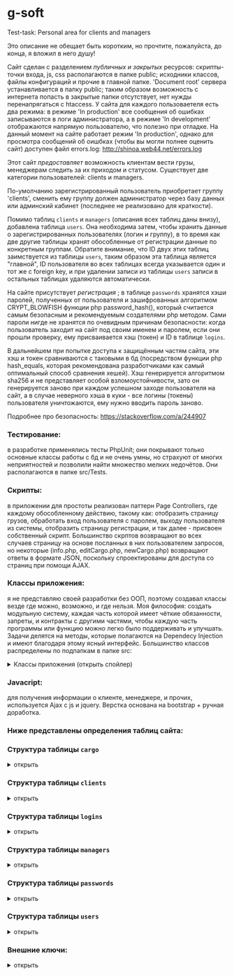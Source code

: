 # g-soft
Test-task: Personal area for clients and managers

Это описание не обещает быть коротким, но прочтите, пожалуйста, до конца, я вложил в него душу!

Сайт сделан с разделением *публичных и закрытых* ресурсов: скрипты-точки входа, js, css располагаются в папке public; исходники классов, файлы конфигураций и прочие в главной папке. 'Document root' сервера устанавливается в папку public; таким образом возможность с интернета попасть в закрытые папки отсутствует, нет нужды перенапрягаться с htaccess. У сайта для каждого пользоваетеля есть два режима: в режиме 'In production' все сообщения об ошибках записываются в логи администратора, а в режиме 'In development' отображаются напрямую пользователю, что полезно при отладке. На данный момент на сайте работает режим 'In production', однако для просмотра сообщений об оишбках (чтобы вы могли полнее оценить сайт) доступен файл errors.log: http://shinoa.web44.net/errors.log

Этот сайт *предоставляет* возможность клиентам вести грузы, менеджерам следить за их приходом и статусом. 
Существует две категории пользователей: clients и managers. 

По-умолчанию зарегистрированный пользователь приобретает группу 'clients', сменить ему группу должен администратор через базу данных или админский кабинет (последнее не реализовано для краткости).

Помимо таблиц `clients` и `managers` (описания всех таблиц даны внизу), добавлена таблица `users`. Она необходима затем, чтобы хранить данные о зарегистрированных пользователях (логин и группу), в то время как две другие таблицы хранят обособленные от регистрации данные по конкретным группам. Обратите внимание, что ID двух этих таблиц заимствуется из таблицы `users`, таким образом эта таблица является "главной", ID пользователя во всех таблицах всегда указывается один и тот же с foreign key, и при удалении записи из таблицы `users` записи в остальных таблицах удаляются автоматически.

На сайте присутствует *регистрация* ; в таблице `passwords` хранятся хэши паролей, полученных от пользователя и зашифрованных алгоритмом CRYPT_BLOWFISH функции php password_hash(), который считается самым безопасным и рекомендуемым создателями php методом. Сами пароли нигде не хранятся по очевидным причинам безопасности: когда пользователь заходит на сайт под своим именем и паролем, если они прошли проверку, ему присваивается хэш (токен) и ID в таблице `logins`. 

В дальнейшем при попытке доступа к защищённым частям сайта, эти хэш и токен сравниваются с таковыми в бд (посредством функции php hash_equals, которая рекомендована разработчиками как самый оптимальный способ сравнения хешей). Хэш генерируется алгоритмом sha256 и не представляет особой взломоустойчивости, зато он генерируется заново при каждом успешном заходе пользователя на сайт, а в случае неверного хэша в куки - все логины (токены) пользователя уничтожаются, ему нужно вводить пароль заново.

Подробнее про безопасность: https://stackoverflow.com/a/244907

### Тестирование: 
в разработке применялись тесты PhpUnit; они покрывают только основные классы работы с бд и не очень умны, но страхуют от многих неприятностей и позволили найти множество мелких недочётов. Они располагаются в папке src/Tests.

### Скрипты: 
в приложении для простоты реализован паттерн Page Controllers, где каждому обособленному действию, такому как: отобразить страницу грузов, обработать вход пользователя с паролем, выходу пользователя из системы, отобразить страницу регистрации, и так далее - присвоен собственный скрипт. Большинство скрптов возвращают во всех случаев страницу на основе посланных в них пользователем запросов, но некоторые (info.php, editCargo.php, newCargo.php) возвращают ответы в формате JSON, поскольку спроектированы для доступа со страниц при помощи AJAX.

### Классы приложения: 
я не представляю своей разработки без ООП, поэтому создавал классы везде где можно, возможно, и где нельзя. Моя философия: создать модульную систему, каждая часть которой имеет чёткие обязанности, запреты, и контракты с другими частями, чтобы каждую часть программы или функцию можно легко было поддерживать и улучшать. Задачи делятся на методы, которые полагаются на Dependecy Injection и имеют благодаря этому ясный интерфейс.
Большинство классов распределены по подпапкам в папке src:  

<details>
  <summary>Классы приложения (открыть спойлер)</summary>
  
#### Controllers: 
контроллеры находятся на вершине в иерархии объектов приложения. Они имеют право работать с пользовательским вводом, делегировать вывод страницы классам View, обработку ошибок классу ErrorHelper. Контроллеры обычно содержат методы, справляющиеся с конкретными задачами, например, метод CargoContoller::List() отображает страницу списка грузов.

#### Input: 
методы работы с пользовательским вводом, проще говоря - валидаторы. Все данные форм должны пройти здесь проверку. Некоторые валидаторы во всех случаях возвращают правильные данные (если от пользователя неверные, то берут дефолтные), например, SearchQueryValidator, поскольку данные от него идут для уточнения выборки грузов из бд, и всегда нужны, независимо от ввода пользователя. Другие возвращают false в случае малейшем ошибки (CargoValidator, RegFormValidator), а если всё правильно, то возвращают отфильтрованные и проверенные, то есть абсолютно достоверные данные в виде объекта или массива, которые затем применяет контроллер для работы с бд.

#### Database: 
"жернова" приложения, эти классы называются "мапперы", поскольку в большинстве своём они связывают (map) таблицы базы данных с конкретными классами php. Все операции с вводом данных в таблицу применяют Prepared Statements для исключения возможности sql-инъекции. На каждую таблицу - собственный маппер, хотя некоторые мапперы в связи со спецификой работы обращаются сразу к нескольким таблицам. Для связи с бд применяется объект PDO, который передаётся в виде ссылки, один на весь скрипт. В случае, если в маппере выполняется не один sql запрос типа insert/update, а несколько, применяется Транзакция, в случае сбоя в одном из запросов, база откатывается (rollback) к прежнему состоянию.

#### Entities: 
"сущности", классы, которые представляют основные  объекты, которыми оперируют другие классы: пользователь, клиент, менеджер, груз. Сущности упрощают DI, позволяя перемещать данные между классами  в виде одной переменной. В сумме классы Input, Database и Entities составляют уровень "model" архитектуры MVC.

#### Views: 
единственные классы кроме ErrorHelper'а, которые имеют право отображать пользователю что-либо. Задача View в том, чтобы подготовить к отображению "сухие" данные, полученные из model.

#### Прочие классы, достойные заметки:

Loader заключает в себе методы хранения и получения общих для всего скрипта данных: объекта PDO, адреса главной директории сайта. StatusSelector позволяет управлять статусом приложения, получать его из конфигурационного файла, отображать пользователю при желании. Класс  Pager создаёт ссылки пажинации для таблицы грузов.
</details>



### Javacript: 
для получения информации о клиенте, менеджере, и прочих, используется Ajax с js и jquery. Верстка основана на bootstrap + ручная доработка. 

### Ниже представлены определения таблиц сайта:

###  Структура таблицы `cargo`
<details>
  <summary>открыть</summary>
  <pre>CREATE TABLE `cargo` (
  `id` int(11) NOT NULL,
  `container` varchar(50) COLLATE utf8_unicode_ci DEFAULT NULL,
  `client_id` int(11) DEFAULT NULL,
  `man_id` int(11) DEFAULT NULL,
  `date_arrival` datetime DEFAULT NULL,
  `status` enum('awaiting','on board','finished') COLLATE utf8_unicode_ci NOT NULL DEFAULT 'awaiting'
) ENGINE=InnoDB DEFAULT CHARSET=utf8 COLLATE=utf8_unicode_ci; </pre>
</details>

### Структура таблицы `clients`

<details>
  <summary>открыть</summary>
  <pre>CREATE TABLE `clients` (
  `id` int(11) NOT NULL,
  `company_name` varchar(255) COLLATE utf8_unicode_ci DEFAULT NULL,
  `inn` varchar(20) COLLATE utf8_unicode_ci DEFAULT NULL,
  `address` varchar(2000) COLLATE utf8_unicode_ci DEFAULT NULL,
  `email` varchar(255) COLLATE utf8_unicode_ci DEFAULT NULL,
  `tel` varchar(20) COLLATE utf8_unicode_ci DEFAULT NULL
) ENGINE=InnoDB DEFAULT CHARSET=utf8 COLLATE=utf8_unicode_ci;</pre>
</details>

### Структура таблицы `logins`

<details>
  <summary>открыть</summary>
  <pre>CREATE TABLE `logins` (
  `id` int(11) NOT NULL,
  `token` varchar(256) COLLATE utf8_unicode_ci DEFAULT NULL,
  `userid` int(11) DEFAULT NULL
) ENGINE=InnoDB DEFAULT CHARSET=utf8 COLLATE=utf8_unicode_ci;</pre>
</details>

### Структура таблицы `managers`

<details>
  <summary>открыть</summary>
  <pre>CREATE TABLE `managers` (
  `id` int(11) NOT NULL,
  `surname` varchar(255) COLLATE utf8_unicode_ci DEFAULT NULL,
  `name` varchar(255) COLLATE utf8_unicode_ci DEFAULT NULL,
  `email` varchar(255) COLLATE utf8_unicode_ci DEFAULT NULL,
  `tel` varchar(20) COLLATE utf8_unicode_ci DEFAULT NULL
) ENGINE=InnoDB DEFAULT CHARSET=utf8 COLLATE=utf8_unicode_ci;</pre>
</details>

### Структура таблицы `passwords`

<details>
  <summary>открыть</summary>
  <pre>CREATE TABLE `passwords` (
  `userid` int(11) NOT NULL,
  `hash` varchar(255) COLLATE utf8_unicode_ci NOT NULL
) ENGINE=InnoDB DEFAULT CHARSET=utf8 COLLATE=utf8_unicode_ci;</pre>
</details>

### Структура таблицы `users`

<details>
  <summary>открыть</summary>
  <pre>CREATE TABLE `users` (
  `id` int(11) NOT NULL,
  `username` varchar(255) COLLATE utf8_unicode_ci DEFAULT NULL,
  `usergroup` enum('client','manager') COLLATE utf8_unicode_ci DEFAULT 'client'
) ENGINE=InnoDB DEFAULT CHARSET=utf8 COLLATE=utf8_unicode_ci;</pre>
</details>

### Внешние ключи: 

<details>
  <summary>открыть</summary>
  <pre>--
-- Ограничения внешнего ключа таблицы `cargo`
--

ALTER TABLE `cargo`
  ADD CONSTRAINT `cargo_ibfk_1` FOREIGN KEY (`client_id`) REFERENCES `clients` (`id`) ON DELETE CASCADE ON UPDATE CASCADE,
  ADD CONSTRAINT `cargo_ibfk_2` FOREIGN KEY (`man_id`) REFERENCES `managers` (`id`) ON DELETE CASCADE ON UPDATE CASCADE;

--
-- Ограничения внешнего ключа таблицы `clients`
--
<details>
  <summary>открыть</summary>
  <pre></pre>
</details>
ALTER TABLE `clients`
  ADD CONSTRAINT `clients_ibfk_1` FOREIGN KEY (`id`) REFERENCES `users` (`id`) ON DELETE CASCADE ON UPDATE CASCADE;

--
-- Ограничения внешнего ключа таблицы `logins`
--
ALTER TABLE `logins`
  ADD CONSTRAINT `logins_ibfk_1` FOREIGN KEY (`userid`) REFERENCES `users` (`id`) ON DELETE CASCADE ON UPDATE CASCADE;

--
-- Ограничения внешнего ключа таблицы `managers`
--
ALTER TABLE `managers`
  ADD CONSTRAINT `managers_ibfk_1` FOREIGN KEY (`id`) REFERENCES `users` (`id`) ON DELETE CASCADE ON UPDATE CASCADE;

--
-- Ограничения внешнего ключа таблицы `passwords`
--
ALTER TABLE `passwords`
  ADD CONSTRAINT `passwords_ibfk_1` FOREIGN KEY (`userid`) REFERENCES `users` (`id`) ON DELETE CASCADE ON UPDATE CASCADE;</pre>
</details>



